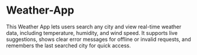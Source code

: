 # Weather-App
This Weather App lets users search any city and view real-time weather data, including temperature, humidity, and wind speed. It supports live suggestions, shows clear error messages for offline or invalid requests, and remembers the last searched city for quick access.
